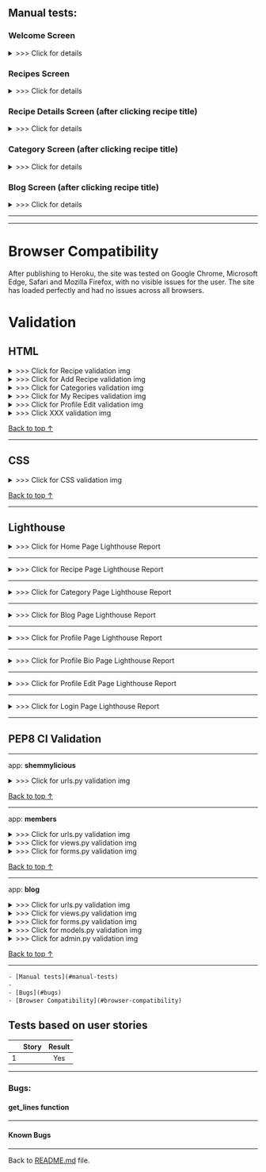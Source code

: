 
## Manual tests:



### __Welcome Screen__

<details><summary> >>> Click for details</summary>

- Welcome screen has loaded correctly and as intended.
- Verified that the user can click sign-up button when not authenticated
- Verified that the user can click login button when not authenticated
- Verified that the user can click brows recipes button when authenticated
- Verified that the user can click your recipes button when authenticated
- Verified that the user can search recipe when authenticated
- Verified that the user can scroll carousell pictures
- Verified that the user can click each of footer links and all open on a new page
- Verified that the user can click links in navbar and each link opens as intended
- Verified that the user can click recipe link when authenticated
- Verified that the user can click category link when authenticated
- Verified that the user can click blog link when authenticated
- Verified that the user can click user link when authenticated
- Verified that the user can use a drop down link when authenticated
- Verified that the user can choose user profile from user dropdown when authenticated
- Verified that the user can choose user my recipe from user dropdown when authenticated
- Verified that the user can choose user add recipe from user dropdown when authenticated
- Verified that the user can logout from user profile dropdown when authenticated
- Verified that the superuser can add category from user dropdown when authenticated
- Verified that the superuser can go to django admin site from user dropdown when authenticated
</details>

### __Recipes Screen__

<details><summary> >>> Click for details</summary>

- Welcome screen has loaded correctly and as intended.
- Verified that the user can open recipes loaded when authenticated
- Verified that the user can open author profile by clicking its name
- Verified that the user can open category page by clicking category name
- Verified that pagination is working as intended
</details>

### __Recipe Details Screen__ (after clicking recipe title)

<details><summary> >>> Click for details</summary>

- Recipes screen has loaded correctly and as intended.
- Verified that the user can like or unlike recipe when authenticated
- Verified that when the user likes/ulikes recipe a relevant message pops up 
- Verified that the user can write a comment when authenticated
- Verified that when the user writes a comment a relevant message pops up 
- Verified that the back to blog & back to recipes buttons work as intended
</details>

### __Category Screen__ (after clicking recipe title)

<details><summary> >>> Click for details</summary>

- Category screen has loaded correctly and as intended.
- Verified that the categories load randomly each time page is reloaded
- Verified that the user can click category name to open a list of recipes in chosen category
- Verified that the list of categoriesed recipes is loading correctly
- Verified that if the category does not contain any recipes, correct message and buttons are shown 
- Verified that when no recipes to be displayed in category view  add recipe buttons is shown 
- Verified that the back to category & back to recipes buttons work as intended
</details>

### __Blog Screen__ (after clicking recipe title)

<details><summary> >>> Click for details</summary>

- Category screen has loaded correctly and as intended.
- Verified that the categories load randomly each time page is reloaded
- Verified that the user can click category name to open a list of recipes in chosen category
- Verified that the list of categoriesed recipes is loading correctly
- Verified that if the category does not contain any recipes, correct message and buttons are shown 
- Verified that when no recipes to be displayed in category view  add recipe buttons is shown 
- Verified that the back to category & back to recipes buttons work as intended
</details>

---


***




# Browser Compatibility

After publishing to Heroku, the site was tested on Google Chrome, Microsoft Edge, Safari and Mozilla Firefox, with no visible issues for the user. 
The site has loaded perfectly and had no issues across all browsers.

# __Validation__

## __HTML__

<details><summary> >>> Click for Recipe validation img</summary>

![Recipe](README/validators/recipe.png)
</details>


<details><summary> >>> Click for Add Recipe validation img</summary>

![Add Recipe](README/validators/add-recipe.png)
</details>


<details><summary> >>> Click for Categories validation img</summary>

![Categories](README/validators/categories.png)
</details>


<details><summary> >>> Click for My Recipes validation img</summary>

![My Recipes](README/validators/my-recipes.png)
</details>


<details><summary> >>> Click for Profile Edit validation img</summary>

![Profile Edit](README/validators/profile-edit.png)
</details>



<details><summary> >>> Click XXX validation img</summary>
</details>

[Back to top &uarr;](#validation)
***
## __CSS__
<details><summary> >>> Click for CSS validation img</summary>

![CSS Validator 1](README/validators/w3ccss.png)
![CSS Validator 2](README/validators/w3ccss-warnings.png)
</details>

[Back to top &uarr;](#validation)
***
## __Lighthouse__

<details><summary> >>> Click for Home Page Lighthouse Report</summary>
Desktop 

![Home](README/lighthouse/home.png)

Mobile


</details>

***

<details><summary> >>> Click for Recipe Page Lighthouse Report</summary>
Desktop 

![Recipe](README/lighthouse/recipe-desktop.png)

Mobile

![Recipe](README/lighthouse/recipe-mobile.png)
![Recipe details](README/lighthouse/recipe-mobile-pref.png)
</details>

***

<details><summary> >>> Click for Category Page Lighthouse Report</summary>
Desktop 

![Category](README/lighthouse/categories-desktop.png)

Mobile

![Category](README/lighthouse/categories-mobile.png)
</details>

***

<details><summary> >>> Click for Blog Page Lighthouse Report</summary>
Desktop 

![Blog](README/lighthouse/blog-desktop.png)

Mobile

![Blog](README/lighthouse/blog-mobile.png)
</details>

***

<details><summary> >>> Click for Profile Page Lighthouse Report</summary>
Desktop 

![Profile](README/lighthouse/profile-desktop.png)

Mobile

![Profile](README/lighthouse/profile-mobile.png)

</details>

***

<details><summary> >>> Click for Profile Bio Page Lighthouse Report</summary>
Desktop 

![Profile Bio](README/lighthouse/profile-bio-desktop.png)

Mobile

![Profile Bio](README/lighthouse/profile-bio-mobile.png)
</details>

***


<details><summary> >>> Click for Profile Edit Page Lighthouse Report</summary>
Desktop 

![Profile Edit](README/lighthouse/profile-edit-desktop.png)

Mobile

![Profile Edit](README/lighthouse/profile-edit-mobile.png)
</details>

***

<details><summary> >>> Click for Login Page Lighthouse Report</summary>
Desktop 

![Login](README/lighthouse/login-desktop.png)

Mobile

![Login](README/lighthouse/login-mobile.png)
</details>

***






## __PEP8 CI Validation__

***
app: __shemmylicious__

<details><summary> >>> Click for urls.py validation img</summary>

![urls](README/pep8/shemmylicious/urls.png)
</details>

[Back to top &uarr;](#validation)
***
app: __members__

<details><summary> >>> Click for urls.py validation img</summary>

![urls](README/pep8/members/urls.png)
</details>

<details><summary> >>> Click for views.py validation img</summary>

![views](README/pep8/members/views.png)
</details>

<details><summary> >>> Click for forms.py validation img</summary>

![Forms](README/pep8/members/forms.png)
</details>

[Back to top &uarr;](#validation)
***
app: __blog__

<details><summary> >>> Click for urls.py validation img</summary>

![urls](README/pep8/blog/urls.png)
</details>

<details><summary> >>> Click for views.py validation img</summary>

![views](README/pep8/blog/views.png)
</details>

<details><summary> >>> Click for forms.py validation img</summary>

![forms](README/pep8/blog/forms.png)
</details>

<details><summary> >>> Click for models.py validation img</summary>

![models](README/pep8/blog/models.png)
</details>

<details><summary> >>> Click for admin.py validation img</summary>

![admin](README/pep8/blog/admin.png)
</details>

[Back to top &uarr;](#validation)
***



    - [Manual tests](#manual-tests)
    - 
    - [Bugs](#bugs)
    - [Browser Compatibility](#browser-compatibility)


   
## Tests based on user stories


|     |                                   Story                     | Result |
| --- | :----------------------------------------------------------: | :-------------: |
| 1   |        | Yes             |


***


### __Bugs:__
#### __get_lines function__


***

#### __Known Bugs__





***
Back to [README.md](README.md) file.